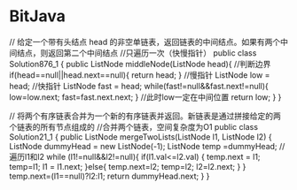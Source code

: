 # BitJava
// 给定一个带有头结点 head 的非空单链表，返回链表的中间结点。如果有两个中间结点，则返回第二个中间结点
//只遍历一次（快慢指针）
public class Solution876_1 {
    public ListNode middleNode(ListNode head){
        //判断边界
        if(head==null||head.next==null){
            return head;
        }
        //慢指针
        ListNode low = head;
        //快指针
        ListNode fast = head;
        while(fast!=null&&fast.next!=null){
            low=low.next;
            fast=fast.next.next;
        }
        //此时low一定在中间位置
        return low;
    }
}



// 将两个有序链表合并为一个新的有序链表并返回。新链表是通过拼接给定的两个链表的所有节点组成的
//合并两个链表，空间复杂度为O1
public class Solution21_1 {
    public ListNode mergeTwoLists(ListNode l1, ListNode l2) {
        ListNode dummyHead = new ListNode(-1);
        ListNode temp =dummyHead;
        //遍历l1和l2
        while (l1!=null&&l2!=null){
            if(l1.val<=l2.val) {
                temp.next = l1;
                temp=l1;
                l1 = l1.next;
            }else{
                temp.next=l2;
                temp=l2;
                l2=l2.next;
            }
        }
        temp.next=(l1==null)?l2:l1;
        return dummyHead.next;
    }
}
